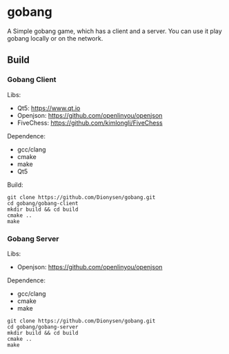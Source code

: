 # gobang
A Simple gobang game, which has a client and a server. You can use it play gobang locally or on the network. 



## Build

### Gobang Client

Libs:

- Qt5: https://www.qt.io
- Openjson: https://github.com/openlinyou/openjson
- FiveChess: https://github.com/kimlongli/FiveChess

Dependence:

- gcc/clang
- cmake
- make
- Qt5

 Build:

```shell
git clone https://github.com/Dionysen/gobang.git
cd gobang/gobang-client
mkdir build && cd build
cmake ..
make
```



### Gobang Server

Libs:

- Openjson: https://github.com/openlinyou/openjson

Dependence:

- gcc/clang
- cmake
- make

```shell
git clone https://github.com/Dionysen/gobang.git
cd gobang/gobang-server
mkdir build && cd build
cmake ..
make
```

